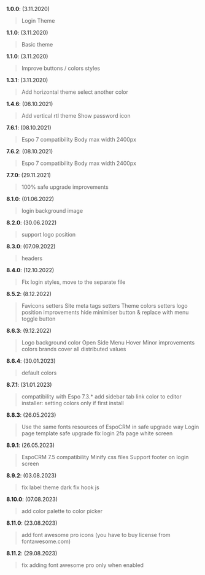 **1.0.0**: (3.11.2020)

> Login Theme

**1.1.0**: (3.11.2020)

> Basic theme

**1.1.0**: (3.11.2020)

> Improve buttons / colors styles

**1.3.1**: (3.11.2020)

> Add horizontal theme
> select another color

**1.4.6**: (08.10.2021)

> Add vertical rtl theme
> Show password icon

**7.6.1**: (08.10.2021)

> Espo 7 compatibility
> Body max width 2400px

**7.6.2**: (08.10.2021)

> Espo 7 compatibility
> Body max width 2400px

**7.7.0**: (29.11.2021)

> 100% safe upgrade
> improvements

**8.1.0**: (01.06.2022)

> login background image

**8.2.0**: (30.06.2022)

> support logo position

**8.3.0**: (07.09.2022)

> headers

**8.4.0**: (12.10.2022)

> Fi̇x login styles, move to the separate fi̇le

**8.5.2**: (8.12.2022)

> Favicons setters
> Site meta tags setters
> Theme colors setters
> logo position improvements
> hide minimiser button & replace with menu toggle button

**8.6.3**: (9.12.2022)

> Logo background color
> Open Side Menu Hover
> Minor improvements
> colors brands cover all distributed values

**8.6.4**: (30.01.2023)

> default colors

**8.7.1**: (31.01.2023)

> compatibility with Espo 7.3.*
> add sidebar tab link color to editor
> installer: setting colors only if first install

**8.8.3**: (26.05.2023)

> Use the same fonts resources of EspoCRM in safe upgrade way
> Login page template safe upgrade
> fix login 2fa page white screen

**8.9.1**: (26.05.2023)

> EspoCRM 7.5 compatibility
> Minify css files
> Support footer on login screen

**8.9.2**: (03.08.2023)

> fix label theme dark
> fix hook js

**8.10.0**: (07.08.2023)

> add color palette to color picker

**8.11.0**: (23.08.2023)

> add font awesome pro icons (you have to buy license from fontawesome.com)

**8.11.2**: (29.08.2023)

> fix adding font awesome pro only when enabled
